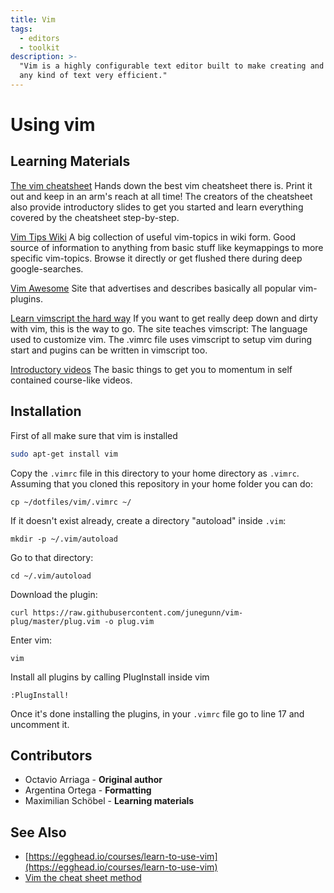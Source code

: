 ```yaml
---
title: Vim
tags:
  - editors
  - toolkit
description: >-
  "Vim is a highly configurable text editor built to make creating and changing
  any kind of text very efficient."
---
```


# Using vim

## Learning Materials

[The vim cheatsheet](http://www.viemu.com/a_vi_vim_graphical_cheat_sheet_tutorial.html) Hands down the best vim cheatsheet there is. Print it out and keep in an arm's reach at all time! The creators of the cheatsheet also provide introductory slides to get you started and learn everything covered by the cheatsheet step-by-step.

[Vim Tips Wiki](http://vim.wikia.com/wiki/Vim_Tips_Wiki) A big collection of useful vim-topics in wiki form. Good source of information to anything from basic stuff like keymappings to more specific vim-topics. Browse it directly or get flushed there during deep google-searches.

[Vim Awesome](https://vimawesome.com/) Site that advertises and describes basically all popular vim-plugins.

[Learn vimscript the hard way](http://learnvimscriptthehardway.stevelosh.com/) If you want to get really deep down and dirty with vim, this is the way to go. The site teaches vimscript: The language used to customize vim. The .vimrc file uses vimscript to setup vim during start and pugins can be written in vimscript too.

[Introductory videos](https://egghead.io/courses/learn-to-use-vim) The basic things to get you to momentum in self contained course-like videos.

## Installation

First of all make sure that vim is installed

```bash
sudo apt-get install vim
```

Copy the `.vimrc` file in this directory to your home directory as `.vimrc`. Assuming that you cloned this repository in your home folder you can do:

```text
cp ~/dotfiles/vim/.vimrc ~/
```

If it doesn't exist already, create a directory "autoload" inside `.vim`:

```text
mkdir -p ~/.vim/autoload
```

Go to that directory:

```text
cd ~/.vim/autoload
```

Download the plugin:

```text
curl https://raw.githubusercontent.com/junegunn/vim-plug/master/plug.vim -o plug.vim
```

Enter vim:

```text
vim
```

Install all plugins by calling PlugInstall inside vim

```text
:PlugInstall!
```

Once it's done installing the plugins, in your `.vimrc` file go to line 17 and uncomment it.

## Contributors

* Octavio Arriaga - **Original author**
* Argentina Ortega - **Formatting**
* Maximilian Schöbel - **Learning materials**

## See Also

* [https://egghead.io/courses/learn-to-use-vim](https://egghead.io/courses/learn-to-use-vim)
* [Vim the cheat sheet method](https://www.ibm.com/developerworks/linux/tutorials/l-vi/index.html)

